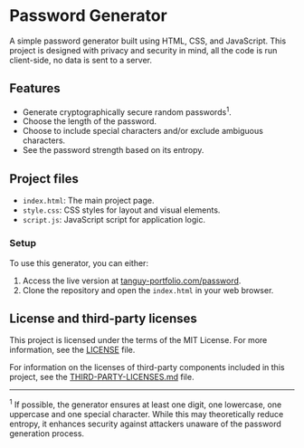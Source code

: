 # Password Generator

A simple password generator built using HTML, CSS, and JavaScript. This project is designed with privacy and security in
mind, all the code is run client-side, no data is sent to a server.

## Features

- Generate cryptographically secure random passwords<sup>1</sup>.
- Choose the length of the password.
- Choose to include special characters and/or exclude ambiguous characters.
- See the password strength based on its entropy.

## Project files

- `index.html`: The main project page.
- `style.css`: CSS styles for layout and visual elements.
- `script.js`: JavaScript script for application logic.

### Setup

To use this generator, you can either:

1. Access the live version at [tanguy-portfolio.com/password](https://tanguy-portfolio.com/password).
2. Clone the repository and open the `index.html` in your web browser.

## License and third-party licenses

This project is licensed under the terms of the MIT License. For more information, see the [LICENSE](LICENSE) file.

For information on the licenses of third-party components included in this project, see
the [THIRD-PARTY-LICENSES.md](THIRD-PARTY-LICENSES.md) file.

---

<sup>1</sup> If possible, the generator ensures at least one digit, one lowercase, one uppercase and one special
character. While this may theoretically reduce entropy, it enhances security against attackers unaware of the password
generation process.